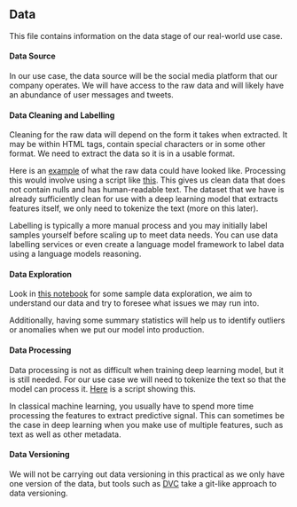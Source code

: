 ## Data

This file contains information on the data stage of our real-world use case.

#### Data Source

In our use case, the data source will be the social media platform that our company operates. We will have access to the raw data and will likely have an abundance of user messages and tweets.

#### Data Cleaning and Labelling

Cleaning for the raw data will depend on the form it takes when extracted. It may be within HTML tags, contain special characters or in some other format. We need to extract the data so it is in a usable format.

Here is an [example]() of what the raw data could have looked like. Processing this would involve using a script like [this](). This gives us clean data that does not contain nulls and has human-readable text. The dataset that we have is already sufficiently clean for use with a deep learning model that extracts features itself, we only need to tokenize the text (more on this later).

Labelling is typically a more manual process and you may initially label samples yourself before scaling up to meet data needs. You can use data labelling services or even create a language model framework to label data using a language models reasoning.

#### Data Exploration

Look in [this notebook]() for some sample data exploration, we aim to understand our data and try to foresee what issues we may run into.

Additionally, having some summary statistics will help us to identify outliers or anomalies when we put our model into production.

#### Data Processing

Data processing is not as difficult when training deep learning model, but it is still needed. For our use case we will need to tokenize the text so that the model can process it. [Here]() is a script showing this.

In classical machine learning, you usually have to spend more time processing the features to extract predictive signal. This can sometimes be the case in deep learning when you make use of multiple features, such as text as well as other metadata.


#### Data Versioning

We will not be carrying out data versioning in this practical as we only have one version of the data, but tools such as [DVC](https://dvc.org/) take a git-like approach to data versioning.